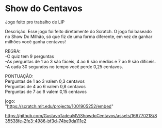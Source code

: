# Show do Centavos
Jogo feito pro trabalho de LIP



Descrição: 
Esse jogo foi feito diretamente do Scratch. 
O jogo foi baseado no Show Do Milhão, só que fiz de uma forma diferente, em vez de ganhar milhôes você ganha centavos!


REGRA: <br>
-O quiz tem 9 perguntas <br>
-As perguntas de 1 ao 3 são fáceis, 4 ao 6 são médias e 7 ao 9 são difíceis. <br>
-A cada 30 segundos no tempo você perde 0,25 centavos. <br>

PONTUAÇÃO: <br>
Perguntas de 1 ao 3 valem 0,3 centavos<br>
Perguntas de 4 ao 6 valem 0,8 centavos<br>
Perguntas de 7 ao 9 valem 0,15 centavos<br>

jogo:<br>
"https://scratch.mit.edu/projects/1001905252/embed" 



https://github.com/GustavoTadeuMV/ShowdoCentavos/assets/166770218/835538fe-2fe3-4986-bf3d-74be9da111e2

